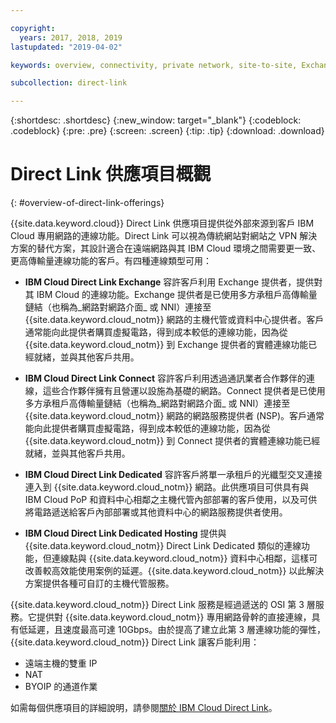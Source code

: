 ```yaml
---

copyright:
  years: 2017, 2018, 2019
lastupdated: "2019-04-02"

keywords: overview, connectivity, private network, site-to-site, Exchange, Connect, Dedicated, Hosting, OSI, Layer-3, partners, NNI, latency, backbone

subcollection: direct-link

---
```


{:shortdesc: .shortdesc}
{:new_window: target="_blank"}
{:codeblock: .codeblock}
{:pre: .pre}
{:screen: .screen}
{:tip: .tip}
{:download: .download}

# Direct Link 供應項目概觀
{: #overview-of-direct-link-offerings}

{{site.data.keyword.cloud}} Direct Link 供應項目提供從外部來源到客戶 IBM Cloud 專用網路的連線功能。Direct Link 可以視為傳統網站對網站之 VPN 解決方案的替代方案，其設計適合在遠端網路與其 IBM Cloud 環境之間需要更一致、更高傳輸量連線功能的客戶。有四種連線類型可用：
 
 * **IBM Cloud Direct Link Exchange** 容許客戶利用 Exchange 提供者，提供對其 IBM Cloud 的連線功能。Exchange 提供者是已使用多方承租戶高傳輸量鏈結（也稱為_網路對網路介面_ 或 NNI）連接至 {{site.data.keyword.cloud_notm}} 網路的主機代管或資料中心提供者。客戶通常能向此提供者購買虛擬電路，得到成本較低的連線功能，因為從 {{site.data.keyword.cloud_notm}} 到 Exchange 提供者的實體連線功能已經就緒，並與其他客戶共用。
 
 * **IBM Cloud Direct Link Connect** 容許客戶利用透過通訊業者合作夥伴的連線，這些合作夥伴擁有且營運以設施為基礎的網路。Connect 提供者是已使用多方承租戶高傳輸量鏈結（也稱為_網路對網路介面_ 或 NNI）連接至 {{site.data.keyword.cloud_notm}} 網路的網路服務提供者 (NSP)。客戶通常能向此提供者購買虛擬電路，得到成本較低的連線功能，因為從 {{site.data.keyword.cloud_notm}} 到 Connect 提供者的實體連線功能已經就緒，並與其他客戶共用。
 
 * **IBM Cloud Direct Link Dedicated** 容許客戶將單一承租戶的光纖型交叉連接連入到 {{site.data.keyword.cloud_notm}} 網路。此供應項目可供具有與 IBM Cloud PoP 和資料中心相鄰之主機代管內部部署的客戶使用，以及可供將電路遞送給客戶內部部署或其他資料中心的網路服務提供者使用。
 
 * **IBM Cloud Direct Link Dedicated Hosting** 提供與 {{site.data.keyword.cloud_notm}} Direct Link Dedicated 類似的連線功能，但連線點與 {{site.data.keyword.cloud_notm}} 資料中心相鄰，這樣可改善較高效能使用案例的延遲。{{site.data.keyword.cloud_notm}} 以此解決方案提供各種可自訂的主機代管服務。
  
{{site.data.keyword.cloud_notm}} Direct Link 服務是經過遞送的 OSI 第 3 層服務。它提供對 {{site.data.keyword.cloud_notm}} 專用網路骨幹的直接連線，具有低延遲，且速度最高可達 10Gbps。由於提高了建立此第 3 層連線功能的彈性，{{site.data.keyword.cloud_notm}} Direct Link 讓客戶能利用：
 * 遠端主機的雙重 IP
 * NAT
 * BYOIP 的通道作業
 
 如需每個供應項目的詳細說明，請參閱[關於 IBM Cloud Direct Link](/docs/infrastructure/direct-link?topic=direct-link-about-ibm-cloud-direct-link)。
